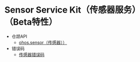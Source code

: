 # Sensor Service Kit（传感器服务）（Beta特性）

- 仓颉API
    - [ohos.sensor（传感器））](cj-apis-sensor.md)
- 错误码
    - [传感器错误码](../../../source_zh_cn/errorcodes/cj-errorcode-sensor.md)
